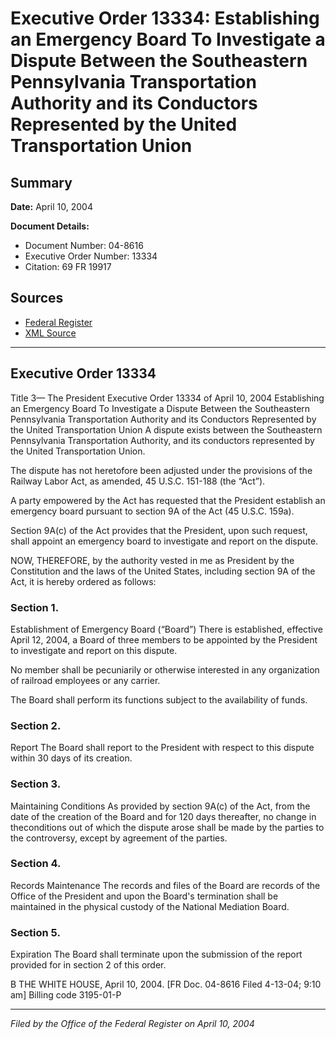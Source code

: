 # Executive Order 13334: Establishing an Emergency Board To Investigate a Dispute Between the Southeastern Pennsylvania Transportation Authority and its Conductors Represented by the United Transportation Union

## Summary

**Date:** April 10, 2004

**Document Details:**
- Document Number: 04-8616
- Executive Order Number: 13334
- Citation: 69 FR 19917

## Sources
- [Federal Register](https://www.federalregister.gov/documents/2004/04/14/04-8616/establishing-an-emergency-board-to-investigate-a-dispute-between-the-southeastern-pennsylvania)
- [XML Source](https://www.federalregister.gov/documents/full_text/xml/2004/04/14/04-8616.xml)

---

## Executive Order 13334

Title 3—
The President
Executive Order 13334 of April 10, 2004
Establishing an Emergency Board To Investigate a Dispute Between the Southeastern Pennsylvania Transportation Authority and its Conductors Represented by the United Transportation Union
A dispute exists between the Southeastern Pennsylvania Transportation Authority, and its conductors represented by the United Transportation Union.

The dispute has not heretofore been adjusted under the provisions of the Railway Labor Act, as amended, 45 U.S.C. 151-188 (the “Act”).

A party empowered by the Act has requested that the President establish an emergency board pursuant to section 9A of the Act (45 U.S.C. 159a).

Section 9A(c) of the Act provides that the President, upon such request, shall appoint an emergency board to investigate and report on the dispute.

NOW, THEREFORE, by the authority vested in me as President by the Constitution and the laws of the United States, including section 9A of the Act, it is hereby ordered as follows:
### Section 1.

Establishment of Emergency Board (“Board”) There is established, effective April 12, 2004, a Board of three members to be appointed by the President to investigate and report on this dispute.

No member shall be pecuniarily or otherwise interested in any organization of railroad employees or any carrier.

The Board shall perform its functions subject to the availability of funds.
### Section 2.

Report
The Board shall report to the President with respect to this dispute within 30 days of its creation.
### Section 3.

Maintaining Conditions
As provided by section 9A(c) of the Act, from the date of the creation of the Board and for 120 days thereafter, no change in theconditions out of which the dispute arose shall be made by the parties to the controversy, except by agreement of the parties.
### Section 4.

Records Maintenance
The records and files of the Board are records of the Office of the President and upon the Board's termination shall be maintained in the physical custody of the National Mediation Board.
### Section 5.

Expiration
The Board shall terminate upon the submission of the report provided for in section 2 of this order.

B
THE WHITE HOUSE,
April 10, 2004.
[FR Doc. 04-8616 
Filed 4-13-04; 9:10 am]
Billing code 3195-01-P

---

*Filed by the Office of the Federal Register on April 10, 2004*

